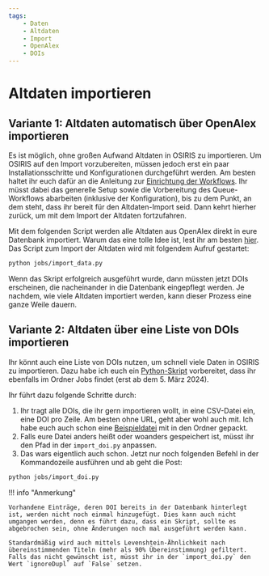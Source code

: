 ```yaml
---
tags:
    - Daten
    - Altdaten
    - Import
    - OpenAlex
    - DOIs
---
```


# Altdaten importieren

## Variante 1: Altdaten automatisch über OpenAlex importieren


Es ist möglich, ohne großen Aufwand Altdaten in OSIRIS zu importieren. Um OSIRIS auf den Import vorzubereiten, müssen jedoch erst ein paar Installationsschritte und Konfigurationen durchgeführt werden. Am besten haltet ihr euch dafür an die Anleitung zur  [Einrichtung der Workflows](configure/workflows.md). Ihr müsst dabei das generelle Setup sowie die Vorbereitung des Queue-Workflows abarbeiten (inklusive der Konfiguration), bis zu dem Punkt, an dem steht, dass ihr bereit für den Altdaten-Import seid. Dann kehrt hierher zurück, um mit dem Import der Altdaten fortzufahren.

Mit dem folgenden Script werden alle Altdaten aus OpenAlex direkt in eure Datenbank importiert. Warum das eine tolle Idee ist, lest ihr am besten [hier](https://openalex.org/about).
Das Script zum Import der Altdaten wird mit folgendem Aufruf gestartet:

```bash
python jobs/import_data.py
```

Wenn das Skript erfolgreich ausgeführt wurde, dann müssten jetzt DOIs erscheinen, die nacheinander in die Datenbank eingepflegt werden.
Je nachdem, wie viele Altdaten importiert werden, kann dieser Prozess eine ganze Weile dauern.


## Variante 2: Altdaten über eine Liste von DOIs importieren
Ihr könnt auch eine Liste von DOIs nutzen, um schnell viele Daten in OSIRIS zu importieren.
Dazu habe ich euch ein [Python-Skript](https://github.com/JKoblitz/osiris/blob/master/jobs/import_doi.py) vorbereitet, dass ihr ebenfalls im Ordner Jobs findet (erst ab dem 5. März 2024).

Ihr führt dazu folgende Schritte durch:


1. Ihr tragt alle DOIs, die ihr gern importieren wollt, in eine CSV-Datei ein, eine DOI pro Zeile. Am besten ohne URL, geht aber wohl auch mit. Ich habe euch auch schon eine [Beispieldatei](https://github.com/JKoblitz/osiris/blob/master/jobs/doi.csv) mit in den Ordner gepackt.
2. Falls eure Datei anders heißt oder woanders gespeichert ist, müsst ihr den Pfad in der `import_doi.py` anpassen.
3. Das wars eigentlich auch schon. Jetzt nur noch folgenden Befehl in der Kommandozeile ausführen und ab geht die Post:

```bash
python jobs/import_doi.py
```



!!! info "Anmerkung"

    Vorhandene Einträge, deren DOI bereits in der Datenbank hinterlegt ist, werden nicht noch einmal hinzugefügt. Dies kann auch nicht umgangen werden, denn es führt dazu, dass ein Skript, sollte es abgebrochen sein, ohne Änderungen noch mal ausgeführt werden kann.
    
    Standardmäßig wird auch mittels Levenshtein-Ähnlichkeit nach übereinstimmenden Titeln (mehr als 90% Übereinstimmung) gefiltert. Falls das nicht gewünscht ist, müsst ihr in der `import_doi.py` den Wert `ignoreDupl` auf `False` setzen.
